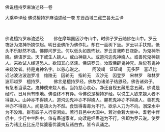 佛说檀持罗麻油述经一卷


大乘单译经
佛说檀持罗麻油述经一卷
东晋西域三藏竺昙无兰译


　　

佛说檀持罗麻油述经
　　佛在摩竭国因沙夺山中。时佛子罗云随佛在山中。罗云夜卧为鬼神所娆惊起。明日至佛所为佛作礼。却在一面树下坐。罗云以手扶颊。低头不乐默然不语。佛即问罗云。何以低头如畏怖状。罗云言我昨日夜卧。为鬼神所娆。佛语罗云。天下或生人娆人。或山神娆人。或道沟边鬼神娆人。或善死鬼神娆人。来欲试人经道恐人。欲知其心坚濡。佛语罗云。汝取佛辟鬼神咒。后傥有鬼神来娆汝者。持是鬼神名字。以慈心说之。
　　阿波竭　证证竭　无多萨　喜迟比迟沾波沾波迦罗准　维陵无　因轮无　指轮无　汉沙无　因登罗　宋林罗　和林罗　波耶越罗　檀持罗。
　　佛言是檀持罗经。佛故为诸弟子结恩经。佛告诸弟子。有急者当读之。鬼神傥来娆人者。当持慈心哀心。净还自视五藏思念五藏。佛说是经时。日月尚有堕地。佛语终不有异。今佛说是檀持罗经。以说生人欲来娆人者不得娆人。山神亦不得娆人。道沟边鬼神亦不得娆人。腥死鬼神亦不得娆人。善死鬼神亦不得娆人。闻是语火为不然。食饭得毒毒为不行。欲杀人刀为不向。溺深水中为不没难。群有四子人行空闲处。若行县邑中大国中。若对会若大坐中。耆老中伴侣中。步行中坐卧中。值有蛊道家者。向读是经蛊道为不行。佛即为罗云说。使罗云为诸比丘比丘尼优婆塞优婆夷及诸白衣。皆令讽诵之。

 
